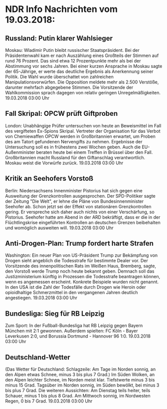 # NDR Info Nachrichten vom 19.03.2018:


## Russland: Putin klarer Wahlsieger
Moskau:		Wladimir Putin bleibt russischer Staatspräsident. Bei der Präsidentenwahl kam er nach Auszählung eines Großteils der Stimmen auf rund 76 Prozent. Das sind etwa 12 Prozentpunkte mehr als bei der Abstimmung vor sechs Jahren. Bei einer kurzen Ansprache in Moskau sagte der 65-Jährige, er werte das deutliche Ergebnis als Anerkennung seiner Politik. Die Wahl wurde überschattet von zahlreichen Manipulationsvorwürfen. Die Opposition meldete mehr als 2.500 Verstöße, darunter mehrfach abgegebene Stimmen. Die Vorsitzende der Wahlkommission sprach dagegen von relativ geringen Unregelmäßigkeiten. 19.03.2018 03:00 Uhr 

## Fall Skripal: OPCW prüft Giftproben
London: Unabhängige Prüfer untersuchen von heute an Beweismittel im Fall des vergifteten Ex-Spions Skripal. Vertreter der Organisation für das Verbot von Chemiewaffen OPCW werden in Großbritannien erwartet, um Proben des am Tatort gefundenen Nervengifts zu nehmen. Ergebnisse der Untersuchung soll es in frühestens zwei Wochen geben. Auch die EU-Außenminister beraten heute bei einem Treffen in Brüssel über den Fall. Großbritannien macht Russland für den Giftanschlag verantwortlich. Moskau weist die Vorwürfe zurück. 19.03.2018 03:00 Uhr 

## Kritik an Seehofers Vorstoß
Berlin: Niedersachsens Innenminister Pistorius hat sich gegen eine Ausweitung der Grenzkontrollen ausgesprochen. Der SPD-Politiker sagte der Zeitung "Die Welt", er lehne die Pläne von Bundesinnenminister Seehofer ab. Schon jetzt sei der Effekt von stationären Grenzkontrollen gering. Er verspreche sich daher auch nichts von einer Verschärfung, so Pistorius. Seehofer hatte am Abend in der ARD bekräftigt, dass er die in der Flüchtlingskrise eingeführten Kontrollen an deutschen Grenzen beibehalten und womöglich ausweiten will. 19.03.2018 03:00 Uhr 

## Anti-Drogen-Plan: Trump fordert harte Strafen
Washington: Ein neuer Plan von US-Präsident Trump zur Bekämpfung von Drogen sieht angeblich die Todesstrafe für bestimmte Dealer vor. Der Vorsitzende des innenpolitischen Rats im Weißen Haus, Bremberg, sagte, den Vorstoß werde Trump noch heute bekannt geben. Demnach soll das Justizministerium künftig in Prozessen die Todesstrafe beantragen können, wenn es angemessen erscheint. Konkrete Beispiele wurden nicht genannt. In den USA ist die Zahl der Todesfälle durch Drogen wie Heroin oder opioidhaltige Schmerzmittel in den vergangenen Jahren deutlich angestiegen. 19.03.2018 03:00 Uhr 

## Bundesliga: Sieg für RB Leipzig
Zum Sport: In der Fußball-Bundesliga hat RB Leipzig gegen Bayern München mit 2:1 gewonnen. Außerdem spielten:
FC Köln - Bayer Leverkusen 2:0,
und Borussia Dortmund - Hannover 96 1:0. 19.03.2018 03:00 Uhr 

## Deutschland-Wetter
(Das Wetter für Deutschland:
Schlagzeile: Am Tage im Norden sonnig, an den Alpen etwas Schnee, minus 3 bis plus 7 Grad.) Im Süden Wolken, an den Alpen leichter Schnee, im Norden meist klar. Tiefstwerte minus 3 bis minus 15 Grad. Tagsüber im Norden sonnig, im Süden bewölkt, bei minus 3 bis plus 7 Grad. Die weiteren Aussichten: Am Dienstag teils heiter, teils Schauer, minus 1 bis plus 8 Grad. Am Mittwoch sonnig, im Nordwesten Regen, 0 bis 7 Grad. 19.03.2018 03:00 Uhr 
